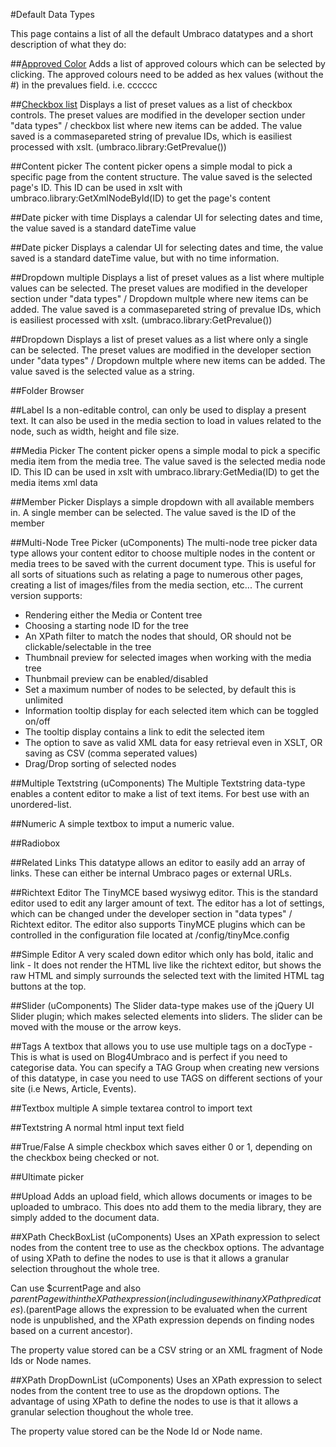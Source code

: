 #Default Data Types

This page contains a list of all the default Umbraco datatypes and a short description of what they do:

##[Approved Color](Approved-Color.md)
Adds a list of approved colours which can be selected by clicking. The approved colours need to be added as hex values (without the #) in the prevalues field. i.e. cccccc

##[Checkbox list](Checkbox-List.md)
Displays a list of preset values as a list of checkbox controls. The preset values are modified in the developer section under "data types" / checkbox list where new items can be added. The value saved is a commasepareted string of prevalue IDs, which is easiliest processed with xslt. (umbraco.library:GetPrevalue())

##Content picker
The content picker opens a simple modal to pick a specific page from the content structure. The value saved is the selected page's ID. This ID can be used in xslt with umbraco.library:GetXmlNodeById(ID) to get the page's content

##Date picker with time
Displays a calendar UI for selecting dates and time, the value saved is a standard dateTime value

##Date picker
Displays a calendar UI for selecting dates and time, the value saved is a standard dateTime value, but with no time information.

##Dropdown multiple
Displays a list of preset values as a list where multiple values can be selected. The preset values are modified in the developer section under "data types" / Dropdown multple where new items can be added. The value saved is a commasepareted string of prevalue IDs, which is easiliest processed with xslt. (umbraco.library:GetPrevalue())

##Dropdown
Displays a list of preset values as a list where only a single can be selected. The preset values are modified in the developer section under "data types" / Dropdown multple where new items can be added. The value saved is the selected value as a string.

##Folder Browser

##Label
Is a non-editable control, can only be used to display a present text. It can also be used in the media section to load in values related to the node, such as width, height and file size.

##Media Picker
The content picker opens a simple modal to pick a specific media item from the media tree. The value saved is the selected media node ID. This ID can be used in xslt with umbraco.library:GetMedia(ID) to get the media items xml data

##Member Picker
Displays a simple dropdown with all available members in. A single member can be selected. The value saved is the ID of the member

##Multi-Node Tree Picker (uComponents)
The multi-node tree picker data type allows your content editor to choose multiple nodes in the content or media trees to be saved with the current document type. This is useful for all sorts of situations such as relating a page to numerous other pages, creating a list of images/files from the media section, etc... The current version supports:

* Rendering either the Media or Content tree
* Choosing a starting node ID for the tree
* An XPath filter to match the nodes that should, OR should not be clickable/selectable in the tree
* Thumbnail preview for selected images when working with the media tree
* Thunbmail preview can be enabled/disabled
* Set a maximum number of nodes to be selected, by default this is unlimited
* Information tooltip display for each selected item which can be toggled on/off
* The tooltip display contains a link to edit the selected item
* The option to save as valid XML data for easy retrieval even in XSLT, OR saving as CSV (comma seperated values)
* Drag/Drop sorting of selected nodes

##Multiple Textstring (uComponents)
The Multiple Textstring data-type enables a content editor to make a list of text items. For best use with an unordered-list.

##Numeric
A simple textbox to imput a numeric value.

##Radiobox
 

##Related Links
This datatype allows an editor to easily add an array of links. These can either be internal Umbraco pages or external URLs.

##Richtext Editor
The TinyMCE based wysiwyg editor. This is the standard editor used to edit any larger amount of text. The editor has a lot of settings, which can be changed under the developer section in "data types" / Richtext editor. The editor also supports TinyMCE plugins which can be controlled in the configuration file located at /config/tinyMce.config

##Simple Editor
A very scaled down editor which only has bold, italic and link - It does not render the HTML live like the richtext editor, but shows the raw HTML and simply surrounds the selected text with the limited HTML tag buttons at the top.

##Slider (uComponents)
The Slider data-type makes use of the jQuery UI Slider plugin; which makes selected elements into sliders. The slider can be moved with the mouse or the arrow keys.

##Tags
A textbox that allows you to use use multiple tags on a docType - This is what is used on Blog4Umbraco and is perfect if you need to categorise data.  You can specify a TAG Group when creating new versions of this datatype, in case you need to use TAGS on different sections of your site (i.e  News, Article, Events).

##Textbox multiple
A simple textarea control to import text

##Textstring
A normal html input text field

##True/False
A simple checkbox which saves either 0 or 1, depending on the checkbox being checked or not.

##Ultimate picker
 

##Upload
Adds an upload field, which allows documents or images to be uploaded to umbraco. This does nto add them to the media library, they are simply added to the document data.

##XPath CheckBoxList (uComponents)
Uses an XPath expression to select nodes from the content tree to use as the checkbox options. The advantage of using XPath to define the nodes to use is that it allows a granular selection throughout the whole tree.

Can use $currentPage and also $parentPage within the XPath expression (including use within any XPath predicates). ($parentPage allows the expression to be evaluated when the current node is unpublished, and the XPath expression depends on finding nodes based on a current ancestor).

The property value stored can be a CSV string or an XML fragment of Node Ids or Node names.

##XPath DropDownList (uComponents)
Uses an XPath expression to select nodes from the content tree to use as the dropdown options. The advantage of using XPath to define the nodes to use is that it allows a granular selection thoughout the whole tree.

The property value stored can be the Node Id or Node name.




 